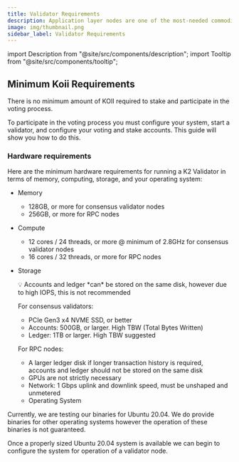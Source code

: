 ```yaml
---
title: Validator Requirements
description: Application layer nodes are one of the most-needed commodities in Web3.
image: img/thumbnail.png
sidebar_label: Validator Requirements
---
```


import Description from "@site/src/components/description";
import Tooltip from "@site/src/components/tooltip";

## Minimum Koii Requirements

There is no minimum amount of KOII required to stake and participate in the voting process.

To participate in the voting process you must configure your system, start a validator, and configure your voting and stake accounts. This guide will show you how to do this.

### Hardware requirements

Here are the minimum hardware requirements for running a K2 Validator in terms of memory, computing, storage, and your operating system:

- Memory
    - 128GB, or more for consensus validator nodes
    - 256GB, or more for RPC nodes
- Compute
    - 12 cores / 24 threads, or more @ minimum of 2.8GHz for consensus validator nodes
    - 16 cores / 32 threads, or more for RPC nodes
- Storage

    <aside>
    💡 Accounts and ledger *can* be stored on the same disk, however due to high IOPS, this is not recommended

    </aside>

    For consensus validators:

    - PCIe Gen3 x4 NVME SSD, or better
    - Accounts: 500GB, or larger. High TBW (Total Bytes Written)
    - Ledger: 1TB or larger. High TBW suggested

    For RPC nodes:

    - A larger ledger disk if longer transaction history is required, accounts and ledger should not be stored on the same disk
    - GPUs are not strictly necessary
    - Network: 1 Gbps uplink and downlink speed, must be unshaped and unmetered
    - Operating System

Currently, we are testing our binaries for Ubuntu 20.04. We do provide binaries for other operating systems however the operation of these binaries is not guaranteed.

Once a properly sized Ubuntu 20.04 system is available we can begin to configure the system for operation of a validator node.

